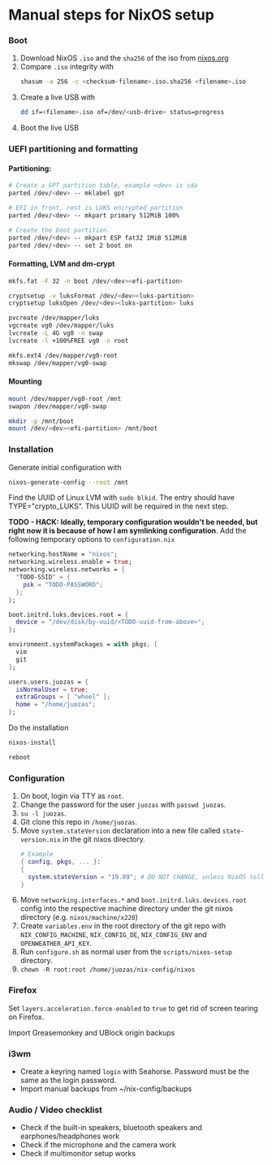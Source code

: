 # Manual steps for NixOS setup

### Boot

1. Download NixOS `.iso` and the `sha256` of the iso from [nixos.org](https://nixos.org/download.html)
2. Compare `.iso` integrity with
   ```bash
   shasum -a 256 -c <checksum-filename>.iso.sha256 <filename>.iso
   ```
3. Create a live USB with
   ```bash
   dd if=<filename>.iso of=/dev/<usb-drive> status=progress
   ```
4. Boot the live USB

### UEFI partitioning and formatting

#### Partitioning:
```bash
# Create a GPT partition table, example <dev> is sda
parted /dev/<dev> -- mklabel gpt

# EFI in front, rest is LUKS encrypted partition
parted /dev/<dev> -- mkpart primary 512MiB 100%

# Create the boot partition.
parted /dev/<dev> -- mkpart ESP fat32 1MiB 512MiB
parted /dev/<dev> -- set 2 boot on
```

#### Formatting, LVM and dm-crypt
```bash
mkfs.fat -F 32 -n boot /dev/<dev><efi-partition>

cryptsetup -v luksFormat /dev/<dev><luks-partition>
cryptsetup luksOpen /dev/<dev><luks-partition> luks

pvcreate /dev/mapper/luks
vgcreate vg0 /dev/mapper/luks
lvcreate -L 4G vg0 -n swap
lvcreate -l +100%FREE vg0 -n root

mkfs.ext4 /dev/mapper/vg0-root
mkswap /dev/mapper/vg0-swap
```

#### Mounting
```bash
mount /dev/mapper/vg0-root /mnt
swapon /dev/mapper/vg0-swap

mkdir -p /mnt/boot
mount /dev/<dev><efi-partition> /mnt/boot
```

### Installation
Generate initial configuration with
```bash
nixos-generate-config --root /mnt
```

Find the UUID of Linux LVM with `sudo blkid`. The entry should have
TYPE="crypto_LUKS". This UUID will be required in the next step.

__TODO - HACK: Ideally, temporary configuration wouldn't be needed,
but right now it is because of how I am symlinking configuration__.
Add the following temporary options to `configuration.nix`
```nix
networking.hostName = "nixos";
networking.wireless.enable = true;
networking.wireless.networks = {
  "TODO-SSID" = {
    psk = "TODO-PASSWORD";
  };
};

boot.initrd.luks.devices.root = {
  device = "/dev/disk/by-uuid/<TODO-uuid-from-above>";
};

environment.systemPackages = with pkgs; [
  vim
  git
];

users.users.juozas = {
  isNormalUser = true;
  extraGroups = [ "wheel" ];
  home = "/home/juozas";
};
```

Do the installation
```bash
nixos-install

reboot
```

### Configuration
1. On boot, login via TTY as `root`.
2. Change the password for the user `juozas` with `passwd juozas`.
3. `su -l juozas`.
4. Git clone this repo in `/home/juozas`.
5. Move `system.stateVersion` declaration into a new file called
   `state-version.nix` in the git nixos directory.
   ```nix
   # Example
   { config, pkgs, ... }:
   {
     system.stateVersion = "19.09"; # DO NOT CHANGE, unless NixOS tells you to
   }
   ```
6. Move `networking.interfaces.*` and `boot.initrd.luks.devices.root` config into the
   respective machine directory under the git nixos directory (e.g. `nixos/machine/x220`)
7. Create `variables.env` in the root directory of the git repo with `NIX_CONFIG_MACHINE`,
   `NIX_CONFIG_DE`, `NIX_CONFIG_ENV` and `OPENWEATHER_API_KEY`.
8. Run `configure.sh` as normal user from the `scripts/nixos-setup` directory.
9. `chown -R root:root /home/juozas/nix-config/nixos`

### Firefox

Set `layers.acceleration.force-enabled` to `true` to get rid of screen tearing on Firefox.

Import Greasemonkey and UBlock origin backups

### i3wm

- Create a keyring named `login` with Seahorse. Password must be the same as the login password.
- Import manual backups from ~/nix-config/backups

### Audio / Video checklist
- Check if the built-in speakers, bluetooth speakers and earphones/headphones work
- Check if the microphone and the camera work
- Check if multimonitor setup works
